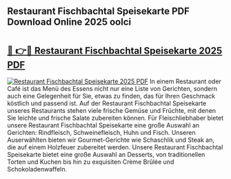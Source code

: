 ## Restaurant Fischbachtal Speisekarte PDF Download Online 2025 oolci

# <h2><a href="http://gc7dzb.nevu.top/?p=Restaurant+Fischbachtal+Speisekarte">🔗 👉🔴 Restaurant Fischbachtal Speisekarte 2025 PDF</a></h2>

[![Restaurant Fischbachtal Speisekarte 2025 PDF](https://i.imgur.com/dBaPXMq.png)](http://gc7dzb.nevu.top/?p=Restaurant+Fischbachtal+Speisekarte)
In einem Restaurant oder Café ist das Menü des Essens nicht nur eine Liste von Gerichten, sondern auch eine Gelegenheit für Sie, etwas zu finden, das für Ihren Geschmack köstlich und passend ist. Auf der Restaurant Fischbachtal Speisekarte unseres Restaurants stehen viele frische Gemüse und Früchte, mit denen Sie leichte und frische Salate zubereiten können. Für Fleischliebhaber bietet unsere Restaurant Fischbachtal Speisekarte eine große Auswahl an Gerichten: Rindfleisch, Schweinefleisch, Huhn und Fisch. Unseren Auserwählten bieten wir Gourmet-Gerichte wie Schaschlik und Steak an, die auf einem Holzfeuer zubereitet werden. Unsere Restaurant Fischbachtal Speisekarte bietet eine große Auswahl an Desserts, von traditionellen Torten und Kuchen bis hin zu exquisiten Crème Brûlée und Schokoladenwaffeln.
